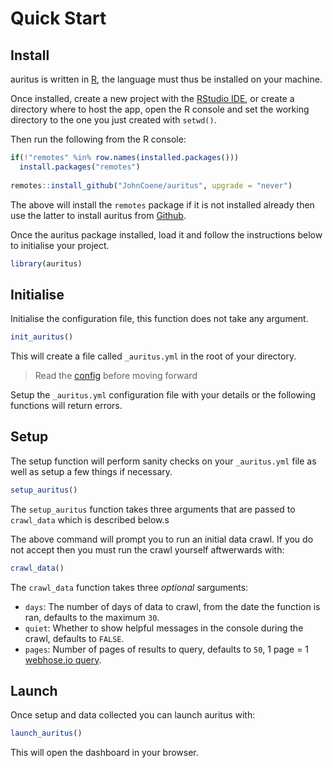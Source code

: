 # Quick Start

## Install

auritus is written in [R](https://www.r-project.org/), the language must thus be installed on your machine. 

Once installed, create a new project with the [RStudio IDE](https://www.rstudio.com/products/rstudio/download/), or create a directory where to host the app, open the R console and set the working directory to the one you just created with `setwd()`.

Then run the following from the R console:

```r
if(!"remotes" %in% row.names(installed.packages()))
  install.packages("remotes")
  
remotes::install_github("JohnCoene/auritus", upgrade = "never")
```

The above will install the `remotes` package if it is not installed already then use the latter to install auritus from [Github](https://github.com/JohnCoene/auritus).

Once the auritus package installed, load it and follow the instructions below to initialise your project.

```r
library(auritus)
```

## Initialise

Initialise the configuration file, this function does not take any argument.

```r
init_auritus()
```

This will create a file called `_auritus.yml` in the root of your directory.

> Read the [config](/config) before moving forward

Setup the `_auritus.yml` configuration file with your details or the following functions will return errors.

## Setup

The setup function will perform sanity checks on your `_auritus.yml` file as well as setup a few things if necessary. 

```r
setup_auritus()
```

The `setup_auritus` function takes three arguments that are passed to `crawl_data` which is described below.s

The above command will prompt you to run an initial data crawl. If you do not accept then you must run the crawl yourself aftwerwards with:

```r
crawl_data()
```

The `crawl_data` function takes three _optional_ sarguments:

- `days`: The number of days of data to crawl, from the date the function is ran, defaults to the maximum `30`.
- `quiet`: Whether to show helpful messages in the console during the crawl, defaults to `FALSE`.
- `pages`: Number of pages of results to query, defaults to `50`, 1 page = 1 [webhose.io query](https://webhose.io/).

## Launch

Once setup and data collected you can launch auritus with:

```r
launch_auritus()
```

This will open the dashboard in your browser.
